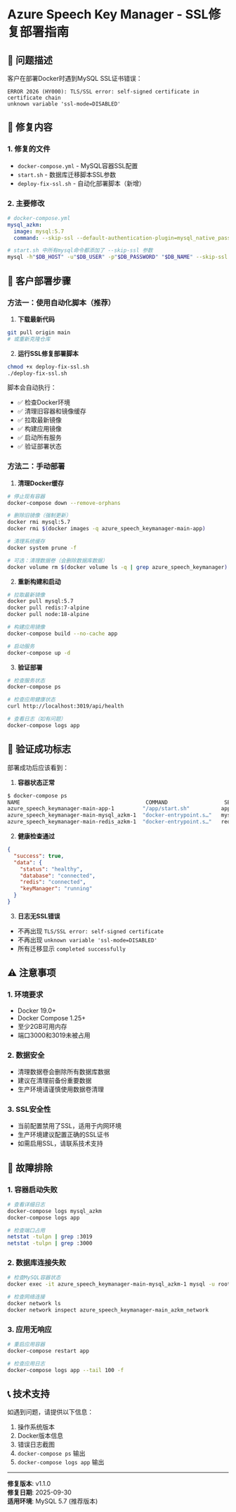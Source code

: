 # Azure Speech Key Manager - SSL修复部署指南

## 🚨 问题描述

客户在部署Docker时遇到MySQL SSL证书错误：
```
ERROR 2026 (HY000): TLS/SSL error: self-signed certificate in certificate chain
unknown variable 'ssl-mode=DISABLED'
```

## 🔧 修复内容

### 1. 修复的文件
- `docker-compose.yml` - MySQL容器SSL配置
- `start.sh` - 数据库迁移脚本SSL参数
- `deploy-fix-ssl.sh` - 自动化部署脚本（新增）

### 2. 主要修改
```yaml
# docker-compose.yml
mysql_azkm:
  image: mysql:5.7
  command: --skip-ssl --default-authentication-plugin=mysql_native_password
```

```bash
# start.sh 中所有mysql命令都添加了 --skip-ssl 参数
mysql -h"$DB_HOST" -u"$DB_USER" -p"$DB_PASSWORD" "$DB_NAME" --skip-ssl
```

## 🚀 客户部署步骤

### 方法一：使用自动化脚本（推荐）

1. **下载最新代码**
```bash
git pull origin main
# 或重新克隆仓库
```

2. **运行SSL修复部署脚本**
```bash
chmod +x deploy-fix-ssl.sh
./deploy-fix-ssl.sh
```

脚本会自动执行：
- ✅ 检查Docker环境
- ✅ 清理旧容器和镜像缓存
- ✅ 拉取最新镜像
- ✅ 构建应用镜像
- ✅ 启动所有服务
- ✅ 验证部署状态

### 方法二：手动部署

1. **清理Docker缓存**
```bash
# 停止现有容器
docker-compose down --remove-orphans

# 删除旧镜像（强制更新）
docker rmi mysql:5.7
docker rmi $(docker images -q azure_speech_keymanager-main-app)

# 清理系统缓存
docker system prune -f

# 可选：清理数据卷（会删除数据库数据）
docker volume rm $(docker volume ls -q | grep azure_speech_keymanager)
```

2. **重新构建和启动**
```bash
# 拉取最新镜像
docker pull mysql:5.7
docker pull redis:7-alpine
docker pull node:18-alpine

# 构建应用镜像
docker-compose build --no-cache app

# 启动服务
docker-compose up -d
```

3. **验证部署**
```bash
# 检查服务状态
docker-compose ps

# 检查应用健康状态
curl http://localhost:3019/api/health

# 查看日志（如有问题）
docker-compose logs app
```

## 🎯 验证成功标志

部署成功后应该看到：

1. **容器状态正常**
```bash
$ docker-compose ps
NAME                                        COMMAND                  SERVICE             STATUS              PORTS
azure_speech_keymanager-main-app-1         "/app/start.sh"          app                 running (healthy)   0.0.0.0:3000->3000/tcp, 0.0.0.0:3019->3019/tcp
azure_speech_keymanager-main-mysql_azkm-1  "docker-entrypoint.s…"   mysql_azkm          running (healthy)   3306/tcp, 33060/tcp
azure_speech_keymanager-main-redis_azkm-1  "docker-entrypoint.s…"   redis_azkm          running (healthy)   6379/tcp
```

2. **健康检查通过**
```json
{
  "success": true,
  "data": {
    "status": "healthy",
    "database": "connected",
    "redis": "connected",
    "keyManager": "running"
  }
}
```

3. **日志无SSL错误**
- 不再出现 `TLS/SSL error: self-signed certificate`
- 不再出现 `unknown variable 'ssl-mode=DISABLED'`
- 所有迁移显示 `completed successfully`

## ⚠️ 注意事项

### 1. 环境要求
- Docker 19.0+ 
- Docker Compose 1.25+
- 至少2GB可用内存
- 端口3000和3019未被占用

### 2. 数据安全
- 清理数据卷会删除所有数据库数据
- 建议在清理前备份重要数据
- 生产环境请谨慎使用数据卷清理

### 3. SSL安全性
- 当前配置禁用了SSL，适用于内网环境
- 生产环境建议配置正确的SSL证书
- 如需启用SSL，请联系技术支持

## 🐛 故障排除

### 1. 容器启动失败
```bash
# 查看详细日志
docker-compose logs mysql_azkm
docker-compose logs app

# 检查端口占用
netstat -tulpn | grep :3019
netstat -tulpn | grep :3000
```

### 2. 数据库连接失败
```bash
# 检查MySQL容器状态
docker exec -it azure_speech_keymanager-main-mysql_azkm-1 mysql -u root -p

# 检查网络连接
docker network ls
docker network inspect azure_speech_keymanager-main_azkm_network
```

### 3. 应用无响应
```bash
# 重启应用容器
docker-compose restart app

# 检查应用日志
docker-compose logs app --tail 100 -f
```

## 📞 技术支持

如遇到问题，请提供以下信息：
1. 操作系统版本
2. Docker版本信息
3. 错误日志截图
4. `docker-compose ps` 输出
5. `docker-compose logs app` 输出

---

**修复版本**: v1.1.0  
**修复日期**: 2025-09-30  
**适用环境**: MySQL 5.7 (推荐版本)

